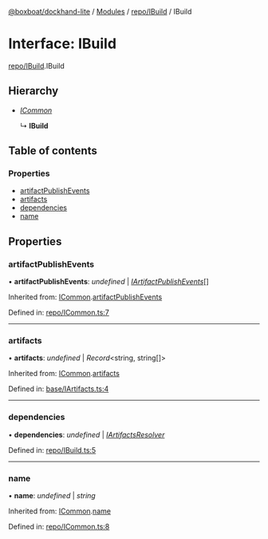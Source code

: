 [@boxboat/dockhand-lite](../README.md) / [Modules](../modules.md) / [repo/IBuild](../modules/repo_ibuild.md) / IBuild

# Interface: IBuild

[repo/IBuild](../modules/repo_ibuild.md).IBuild

## Hierarchy

* [*ICommon*](repo_icommon.icommon.md)

  ↳ **IBuild**

## Table of contents

### Properties

- [artifactPublishEvents](repo_ibuild.ibuild.md#artifactpublishevents)
- [artifacts](repo_ibuild.ibuild.md#artifacts)
- [dependencies](repo_ibuild.ibuild.md#dependencies)
- [name](repo_ibuild.ibuild.md#name)

## Properties

### artifactPublishEvents

• **artifactPublishEvents**: *undefined* \| [*IArtifactPublishEvents*](repo_icommon.iartifactpublishevents.md)[]

Inherited from: [ICommon](repo_icommon.icommon.md).[artifactPublishEvents](repo_icommon.icommon.md#artifactpublishevents)

Defined in: [repo/ICommon.ts:7](https://github.com/boxboat/dockhand-lite/blob/cfc9e3a/src/spec/repo/ICommon.ts#L7)

___

### artifacts

• **artifacts**: *undefined* \| *Record*<string, string[]\>

Inherited from: [ICommon](repo_icommon.icommon.md).[artifacts](repo_icommon.icommon.md#artifacts)

Defined in: [base/IArtifacts.ts:4](https://github.com/boxboat/dockhand-lite/blob/cfc9e3a/src/spec/base/IArtifacts.ts#L4)

___

### dependencies

• **dependencies**: *undefined* \| [*IArtifactsResolver*](../modules/base_iartifacts.md#iartifactsresolver)

Defined in: [repo/IBuild.ts:5](https://github.com/boxboat/dockhand-lite/blob/cfc9e3a/src/spec/repo/IBuild.ts#L5)

___

### name

• **name**: *undefined* \| *string*

Inherited from: [ICommon](repo_icommon.icommon.md).[name](repo_icommon.icommon.md#name)

Defined in: [repo/ICommon.ts:8](https://github.com/boxboat/dockhand-lite/blob/cfc9e3a/src/spec/repo/ICommon.ts#L8)
